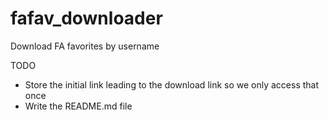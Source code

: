 # fafav_downloader
Download FA favorites by username


TODO

- Store the initial link leading to the download link so we only access that once
- Write the README.md file
